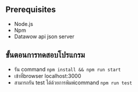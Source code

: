 ## Prerequisites
- Node.js
- Npm
- Datawow api json server

## ขั้นตอนการทดสอบโปรแกรม
- รัน command `npm install && npm run start`
- เข้าที่browser localhost:3000
- สามารถรัน test ได้ด้วยการพิมพ์command `npm run test`